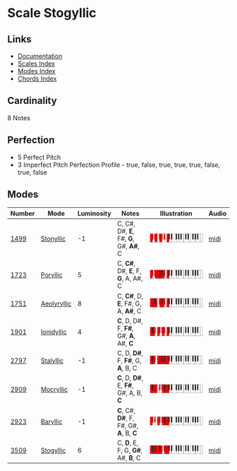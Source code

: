 # Scale Stogyllic

## Links

- [Documentation](README.md)
- [Scales Index](Scales.md)
- [Modes Index](Modes.md)
- [Chords Index](Chords.md)

## Cardinality

8 Notes

## Perfection

- 5 Perfect Pitch
- 3 Imperfect Pitch
Perfection Profile - true, false, true, true, true, false, true, false

## Modes

| Number | Mode | Luminosity | Notes | Illustration | Audio |
|--------|------|------------|-------|--------------|-------|
| [1499](https://ianring.com/musictheory/scales/1499) | [Stonyllic](ModeStonyllic.md) | -1 | C, C#, D#, **E**, F#, **G**, G#, **A#**, C | ![CNaturalStonyllic](ModeCNaturalStonyllic.png) | [midi](https://github.com/edipermadi/music/blob/main/docs/ModeCNaturalStonyllic.mid?raw=true) | 
| [1723](https://ianring.com/musictheory/scales/1723) | [Poryllic](ModePoryllic.md) | 5 | C, **C#**, D#, **E**, F, **G**, A, A#, C | ![CNaturalPoryllic](ModeCNaturalPoryllic.png) | [midi](https://github.com/edipermadi/music/blob/main/docs/ModeCNaturalPoryllic.mid?raw=true) | 
| [1751](https://ianring.com/musictheory/scales/1751) | [Aeolyryllic](ModeAeolyryllic.md) | 8 | C, **C#**, D, **E**, F#, G, A, **A#**, C | ![CNaturalAeolyryllic](ModeCNaturalAeolyryllic.png) | [midi](https://github.com/edipermadi/music/blob/main/docs/ModeCNaturalAeolyryllic.mid?raw=true) | 
| [1901](https://ianring.com/musictheory/scales/1901) | [Ionidyllic](ModeIonidyllic.md) | 4 | **C**, D, D#, F, **F#**, G#, **A**, A#, **C** | ![CNaturalIonidyllic](ModeCNaturalIonidyllic.png) | [midi](https://github.com/edipermadi/music/blob/main/docs/ModeCNaturalIonidyllic.mid?raw=true) | 
| [2797](https://ianring.com/musictheory/scales/2797) | [Stalyllic](ModeStalyllic.md) | -1 | C, D, **D#**, F, **F#**, G, **A**, B, C | ![CNaturalStalyllic](ModeCNaturalStalyllic.png) | [midi](https://github.com/edipermadi/music/blob/main/docs/ModeCNaturalStalyllic.mid?raw=true) | 
| [2909](https://ianring.com/musictheory/scales/2909) | [Mocryllic](ModeMocryllic.md) | -1 | **C**, D, **D#**, E, **F#**, G#, A, B, **C** | ![CNaturalMocryllic](ModeCNaturalMocryllic.png) | [midi](https://github.com/edipermadi/music/blob/main/docs/ModeCNaturalMocryllic.mid?raw=true) | 
| [2923](https://ianring.com/musictheory/scales/2923) | [Baryllic](ModeBaryllic.md) | -1 | **C**, C#, **D#**, F, F#, G#, **A**, B, **C** | ![CNaturalBaryllic](ModeCNaturalBaryllic.png) | [midi](https://github.com/edipermadi/music/blob/main/docs/ModeCNaturalBaryllic.mid?raw=true) | 
| [3509](https://ianring.com/musictheory/scales/3509) | [Stogyllic](ModeStogyllic.md) | 6 | C, **D**, E, F, G, **G#**, A#, **B**, C | ![CNaturalStogyllic](ModeCNaturalStogyllic.png) | [midi](https://github.com/edipermadi/music/blob/main/docs/ModeCNaturalStogyllic.mid?raw=true) | 
